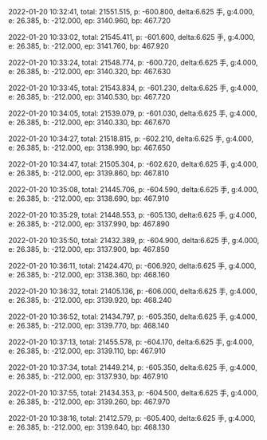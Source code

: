 2022-01-20 10:32:41, total: 21551.515, p: -600.800, delta:6.625 手, g:4.000, e: 26.385, b: -212.000, ep: 3140.960, bp: 467.720

2022-01-20 10:33:02, total: 21545.411, p: -601.600, delta:6.625 手, g:4.000, e: 26.385, b: -212.000, ep: 3141.760, bp: 467.920

2022-01-20 10:33:24, total: 21548.774, p: -600.720, delta:6.625 手, g:4.000, e: 26.385, b: -212.000, ep: 3140.320, bp: 467.630

2022-01-20 10:33:45, total: 21543.834, p: -601.230, delta:6.625 手, g:4.000, e: 26.385, b: -212.000, ep: 3140.530, bp: 467.720

2022-01-20 10:34:05, total: 21539.079, p: -601.030, delta:6.625 手, g:4.000, e: 26.385, b: -212.000, ep: 3140.330, bp: 467.670

2022-01-20 10:34:27, total: 21518.815, p: -602.210, delta:6.625 手, g:4.000, e: 26.385, b: -212.000, ep: 3138.990, bp: 467.650

2022-01-20 10:34:47, total: 21505.304, p: -602.620, delta:6.625 手, g:4.000, e: 26.385, b: -212.000, ep: 3139.860, bp: 467.810

2022-01-20 10:35:08, total: 21445.706, p: -604.590, delta:6.625 手, g:4.000, e: 26.385, b: -212.000, ep: 3138.690, bp: 467.910

2022-01-20 10:35:29, total: 21448.553, p: -605.130, delta:6.625 手, g:4.000, e: 26.385, b: -212.000, ep: 3137.990, bp: 467.890

2022-01-20 10:35:50, total: 21432.389, p: -604.900, delta:6.625 手, g:4.000, e: 26.385, b: -212.000, ep: 3137.900, bp: 467.850

2022-01-20 10:36:11, total: 21424.470, p: -606.920, delta:6.625 手, g:4.000, e: 26.385, b: -212.000, ep: 3138.360, bp: 468.160

2022-01-20 10:36:32, total: 21405.136, p: -606.000, delta:6.625 手, g:4.000, e: 26.385, b: -212.000, ep: 3139.920, bp: 468.240

2022-01-20 10:36:52, total: 21434.797, p: -605.350, delta:6.625 手, g:4.000, e: 26.385, b: -212.000, ep: 3139.770, bp: 468.140

2022-01-20 10:37:13, total: 21455.578, p: -604.170, delta:6.625 手, g:4.000, e: 26.385, b: -212.000, ep: 3139.110, bp: 467.910

2022-01-20 10:37:34, total: 21449.214, p: -605.350, delta:6.625 手, g:4.000, e: 26.385, b: -212.000, ep: 3137.930, bp: 467.910

2022-01-20 10:37:55, total: 21434.353, p: -604.500, delta:6.625 手, g:4.000, e: 26.385, b: -212.000, ep: 3139.260, bp: 467.970

2022-01-20 10:38:16, total: 21412.579, p: -605.400, delta:6.625 手, g:4.000, e: 26.385, b: -212.000, ep: 3139.640, bp: 468.130